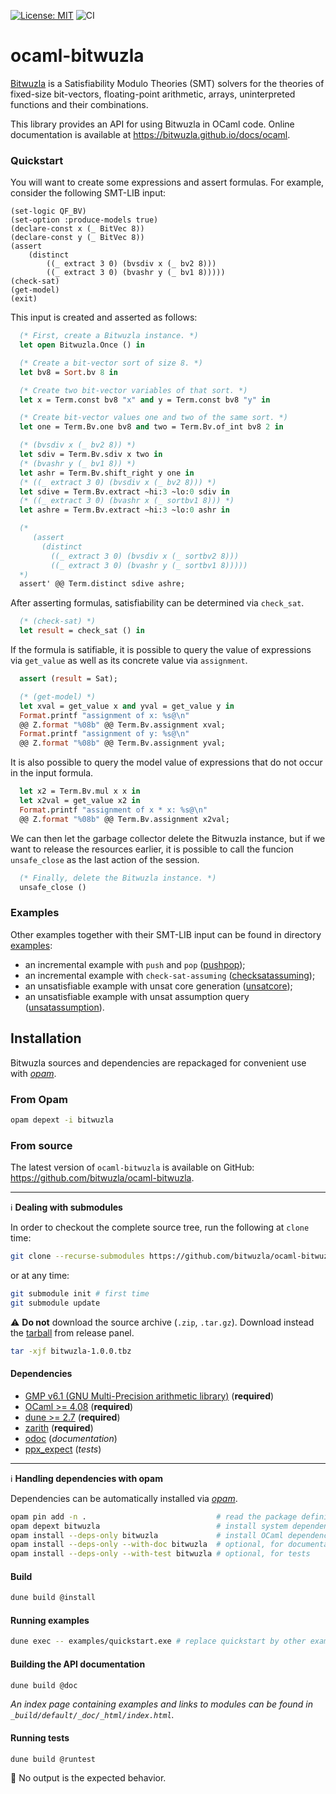 [![License: MIT](https://img.shields.io/badge/License-MIT-yellow.svg)](https://opensource.org/licenses/MIT)
![CI](https://github.com/bitwuzla/ocaml-bitwuzla/workflows/CI/badge.svg)

# ocaml-bitwuzla

[Bitwuzla](https://bitwuzla.github.io) is a Satisfiability Modulo Theories
(SMT) solvers for the theories of fixed-size bit-vectors, floating-point
arithmetic, arrays, uninterpreted functions and their combinations.

This library provides an API for using Bitwuzla in OCaml code.
Online documentation is available at
https://bitwuzla.github.io/docs/ocaml.

### Quickstart

You will want to create some expressions and assert formulas.
For example, consider the following SMT-LIB input:

```smt2
(set-logic QF_BV)
(set-option :produce-models true)
(declare-const x (_ BitVec 8))
(declare-const y (_ BitVec 8))
(assert
    (distinct
        ((_ extract 3 0) (bvsdiv x (_ bv2 8)))
        ((_ extract 3 0) (bvashr y (_ bv1 8)))))
(check-sat)
(get-model)
(exit)
```

This input is created and asserted as follows:

```ocaml
  (* First, create a Bitwuzla instance. *)
  let open Bitwuzla.Once () in

  (* Create a bit-vector sort of size 8. *)
  let bv8 = Sort.bv 8 in

  (* Create two bit-vector variables of that sort. *)
  let x = Term.const bv8 "x" and y = Term.const bv8 "y" in

  (* Create bit-vector values one and two of the same sort. *)
  let one = Term.Bv.one bv8 and two = Term.Bv.of_int bv8 2 in

  (* (bvsdiv x (_ bv2 8)) *)
  let sdiv = Term.Bv.sdiv x two in
  (* (bvashr y (_ bv1 8)) *)
  let ashr = Term.Bv.shift_right y one in
  (* ((_ extract 3 0) (bvsdiv x (_ bv2 8))) *)
  let sdive = Term.Bv.extract ~hi:3 ~lo:0 sdiv in
  (* ((_ extract 3 0) (bvashr x (_ sortbv1 8))) *)
  let ashre = Term.Bv.extract ~hi:3 ~lo:0 ashr in

  (*
     (assert
       (distinct
         ((_ extract 3 0) (bvsdiv x (_ sortbv2 8)))
         ((_ extract 3 0) (bvashr y (_ sortbv1 8)))))
  *)
  assert' @@ Term.distinct sdive ashre;
```

After asserting formulas, satisfiability can be determined via
`check_sat`.

```ocaml
  (* (check-sat) *)
  let result = check_sat () in
```

If the formula is satifiable, it is possible to query the value
of expressions via `get_value` as well as its concrete value
via `assignment`.

```ocaml
  assert (result = Sat);

  (* (get-model) *)
  let xval = get_value x and yval = get_value y in
  Format.printf "assignment of x: %s@\n"
  @@ Z.format "%08b" @@ Term.Bv.assignment xval;
  Format.printf "assignment of y: %s@\n"
  @@ Z.format "%08b" @@ Term.Bv.assignment yval;
```

It is also possible to query the model value of expressions that do not
occur in the input formula.

```ocaml
  let x2 = Term.Bv.mul x x in
  let x2val = get_value x2 in
  Format.printf "assignment of x * x: %s@\n"
  @@ Z.format "%08b" @@ Term.Bv.assignment x2val;
```

We can then let the garbage collector delete the Bitwuzla instance,
but if we want to release the resources earlier, it is possible to
call the funcion `unsafe_close` as the last action of the session.

```ocaml
  (* Finally, delete the Bitwuzla instance. *)
  unsafe_close ()
```

### Examples

Other examples together with their SMT-LIB input can be found in directory
[examples](https://github.com/bitwuzla/ocaml-bitwuzla/tree/master/examples):
- an incremental example with `push` and `pop`
([pushpop](https://github.com/bitwuzla/ocaml-bitwuzla/tree/master/examples/pushpop.ml));
- an incremental example with `check-sat-assuming`
([checksatassuming](https://github.com/bitwuzla/ocaml-bitwuzla/tree/master/examples/checksatassuming.ml));
- an unsatisfiable example with unsat core generation
([unsatcore](https://github.com/bitwuzla/ocaml-bitwuzla/tree/master/examples/unsatcore.ml));
- an unsatisfiable example with unsat assumption query
([unsatassumption](https://github.com/bitwuzla/ocaml-bitwuzla/tree/master/examples/unsatassumption.ml)).

## Installation

Bitwuzla sources and dependencies are repackaged for convenient use
with [*opam*](https://opam.ocaml.org/).

### From Opam

```bash
opam depext -i bitwuzla
```

### From source

The latest version of `ocaml-bitwuzla` is available on GitHub:
https://github.com/bitwuzla/ocaml-bitwuzla.

---
:information_source: **Dealing with submodules**

In order to checkout the complete source tree,
run the following at `clone` time:
```bash
git clone --recurse-submodules https://github.com/bitwuzla/ocaml-bitwuzla.git
```
or at any time:
```bash
git submodule init # first time
git submodule update
```

:warning: **Do not** download the source archive (`.zip`, `.tar.gz`).
Download instead the
[tarball](https://github.com/bitwuzla/ocaml-bitwuzla/releases/download/1.0.0/bitwuzla-1.0.0.tbz) from release panel.
```bash
tar -xjf bitwuzla-1.0.0.tbz
```

#### Dependencies

- [GMP v6.1 (GNU Multi-Precision arithmetic library)](https://gmplib.org)
  (**required**)
- [OCaml >= 4.08](https://github.com/ocaml/ocaml) (**required**)
- [dune >= 2.7](https://github.com/ocaml/dune) (**required**)
- [zarith](https://github.com/ocaml/Zarith) (**required**)
- [odoc](https://github.com/ocaml/odoc) (*documentation*)
- [ppx_expect](https://github.com/janestreet/ppx_expect) (*tests*)

---
:information_source: **Handling dependencies with opam**

Dependencies can be automatically installed via
[*opam*](https://opam.ocaml.org/doc/Install.html).

```bash
opam pin add -n .                             # read the package definition
opam depext bitwuzla                          # install system dependencies
opam install --deps-only bitwuzla             # install OCaml dependencies
opam install --deps-only --with-doc bitwuzla  # optional, for documentation
opam install --deps-only --with-test bitwuzla # optional, for tests
```

#### Build

```bash
dune build @install
```

#### Running examples

```bash
dune exec -- examples/quickstart.exe # replace quickstart by other examples
```

#### Building the API documentation

```bash
dune build @doc
```
*An index page containing examples and links to modules can be found in
`_build/default/_doc/_html/index.html`.*

#### Running tests

```bash
dune build @runtest
```

:memo: No output is the expected behavior.
